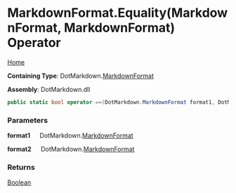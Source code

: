 # MarkdownFormat\.Equality\(MarkdownFormat, MarkdownFormat\) Operator

[Home](../../../README.md)

**Containing Type**: DotMarkdown\.[MarkdownFormat](../README.md)

**Assembly**: DotMarkdown\.dll

```csharp
public static bool operator ==(DotMarkdown.MarkdownFormat format1, DotMarkdown.MarkdownFormat format2)
```

### Parameters

**format1** &emsp; DotMarkdown\.[MarkdownFormat](../README.md)

**format2** &emsp; DotMarkdown\.[MarkdownFormat](../README.md)

### Returns

[Boolean](https://docs.microsoft.com/en-us/dotnet/api/system.boolean)

